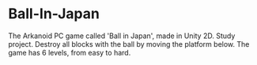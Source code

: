 # Ball-In-Japan
The Arkanoid PC game called 'Ball in Japan', made in Unity 2D.
Study project.
Destroy all blocks with the ball by moving the platform below.
The game has 6 levels, from easy to hard.
